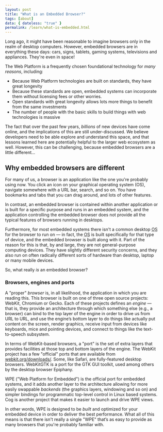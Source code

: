 ```yaml
---
layout: post
title: "What is an Embedded Browser?"
tags: [about]
data: { dateless: "true" }
permalink: /learn/what-is-embedded.html
--- 
```


Long ago, it might have been reasonable to imagine browsers only in the realm of desktop computers.  However, embedded browsers are in everything these days: cars, signs, tablets, gaming systems, televisions and appliances.  They're even in space!

The Web Platform is a frequently chosen foundational technology for _many reasons_, including:

* Because Web Platform technologies are built on standards, they have great longevity 
* Because these standards are open, embedded systems can incorporate them without licensing fees or other worries.  
* Open standards with great longevity allows lots more things to benefit from the same investments
* The number of people with the basic skills to build things with web technologies is massive 

The fact that over the past few years, _billions_ of new devices have come online, and the implications of this are still under-discussed.  We believe developers need to be able explore and understand this space, and that lessons learned here are potentially helpful to the larger web ecosystem as well. However, this can be challenging, because embedded browsers are a little different...

## Why embedded browsers are different
For many of us, a browser is an application like the one you're probably using now.  You click an icon on your graphical operating system (OS), navigate somewhere with a URL bar, search, and so on.  You have bookmarks and tabs that you can drag around, and lots of other features.

In contrast, an embedded browser is contained within another application or is built for a specific purpose and runs in an embedded system, and the application controlling the embedded browser does not provide all the typical features of browsers running in desktops.

Furthermore, for most embedded systems there isn't a common desktop <abbr title="Operating System">OS</abbr> for the browser to run on&nbsp;— in fact, the <abbr title="Operating System">OS</abbr> is built specifically for that type of device, and the embedded browser is built along with it.  Part of the reason for this is that, by and large, they are not general-purpose computing devices.  They have slightly different security concerns, and they also run on often radically different sorts of hardware than desktop, laptop or many mobile devices.

So, what really _is_ an embedded browser?

### Browsers, engines and ports

A "proper" _browser_ is, in all likelihood, the application in which you are reading this.  This browser is built on one of three open source projects: WebKit, Chromium or Gecko.  Each of these projects defines an _engine_&nbsp;— that is, they provide an architecture through which something else (e.g., a browser) can bind to the top layer of the engine in order to drive us from URL to URL, and use the engine’s bottom layer to do things like actually put content on the screen, render graphics, receive input from devices like keyboards, mice and pointing devices, and connect to things like the text-to-speech subsystem.

In terms of WebKit-based browsers, a "port" is the set of extra layers that provides facilities at those top and bottom layers of the engine.  The WebKit project has a few "official" ports that are available from [webkit.org/downloads/](https://webkit.org/downloads/).  Some, like Safari, are fully-featured desktop browsers.  WebKitGTK is a port for the GTK GUI toolkit, used among others by the desktop browser Epiphany.

WPE ("Web Platform for Embedded") is the official port for embedded systems, and it adds another layer to the architecture allowing for more easily swappable _backends_ (the graphics layers, windowing and so on) and simpler bindings for programmatic top-level control in Linux based systems.  Cog is another project that makes it easier to launch and drive WPE views.

In other words, WPE is designed to be _built_ and optimized for your embedded device in order to deliver the best performance.  What all of this means is that there isn't really a single "WPE" that’s as easy to provide as many browsers that you're probably familiar with.
